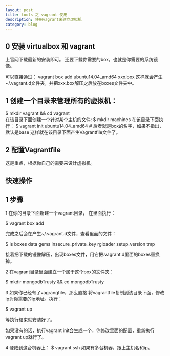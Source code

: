 ```yaml
---
layout: post
title: tools 之 vagrant 使用 
description: 使用vagrant来建立虚拟机 
category: blog
---
```


## 0 安装 virtualbox 和 vagrant 
    
上官网下载最新的安装即可。
还要下载你需要的box，也就是你需要的系统镜像。

可以直接通过：
    vagrant box add ubuntu14.04_amd64 xxx.box 
这样就会产生~/.vagrant.d文件夹，并把xxx.box解压之后放在boxes文件夹中。

## 1 创建一个目录来管理所有的虚拟机：
$ mkdir vagrant && cd vagrant  
在该目录下面创建一个针对某个主机的文件:
$ mkdir machines 
在该目录下面执行：
$ vagrant init ubuntu14.04_amd64 # 后者就是box的名字，如果不指出，默认是base
这样就在该目录下面产生Vagrantfile文件了。

## 2 配置Vagrantfile

这是重点，根据你自己的需要来设计虚拟机。

## 快速操作

## 1 步骤

1 在你的目录下面新建一个vagrant目录， 在里面执行：

$ vagrant box add

完成之后会在产生~/.vagrant.d文件，查看里面的文件：

$ ls
boxes  data  gems  insecure_private_key  rgloader  setup_version  tmp

接着把下载的镜像解压，出现boxes文件，用它把.vagrant.d里面的boxes替换掉。

2 在vagrant目录里面建立一个属于这个box的文件夹：

$ mkdir mongodbTrusty && cd mongodbTrusty

3 如果你已经有了vagrangfile，那么直接 将vagrantfile复制到该目录下面，修改ip为你需要的ip地址。执行： 

$ vagrant up 

等执行结束就安装好了。
 
如果没有的话，执行vagrant init会生成一个，你修改里面的配置，重新执行vagrant up就行了。

4 登陆到这台机器上：
$ vagrant ssh 
如果有多台机器，跟上主机名和ip。
